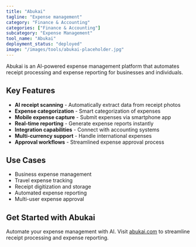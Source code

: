 ```yaml
---
title: "Abukai"
tagline: "Expense management"
category: "Finance & Accounting"
categories: ["Finance & Accounting"]
subcategory: "Expense Management"
tool_name: "Abukai"
deployment_status: "deployed"
image: "/images/tools/abukai-placeholder.jpg"
---
```

Abukai is an AI-powered expense management platform that automates receipt processing and expense reporting for businesses and individuals.

## Key Features

- **AI receipt scanning** - Automatically extract data from receipt photos
- **Expense categorization** - Smart categorization of expenses
- **Mobile expense capture** - Submit expenses via smartphone app
- **Real-time reporting** - Generate expense reports instantly
- **Integration capabilities** - Connect with accounting systems
- **Multi-currency support** - Handle international expenses
- **Approval workflows** - Streamlined expense approval process

## Use Cases

- Business expense management
- Travel expense tracking
- Receipt digitization and storage
- Automated expense reporting
- Multi-user expense approval

## Get Started with Abukai

Automate your expense management with AI. Visit [abukai.com](https://www.abukai.com) to streamline receipt processing and expense reporting.
